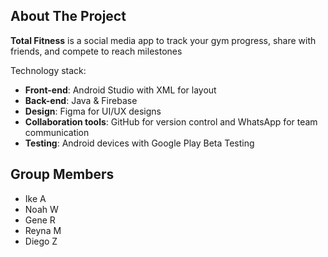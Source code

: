 <!-- ABOUT THE PROJECT -->
## About The Project
**Total Fitness** is a social media app to track your gym progress, share with friends, and compete to reach milestones

Technology stack:
- **Front-end**: Android Studio with XML for layout
- **Back-end**: Java & Firebase
- **Design**: Figma for UI/UX designs
- **Collaboration tools**: GitHub for version control and WhatsApp for team communication
- **Testing**: Android devices with Google Play Beta Testing

<!--
Diego Test Comment
## Getting Started
To start using the Ultimate Fitness App:
1. **Install** the app from Google Play Store or Apple App Store.
2. **Register** for an account to track and share your fitness journey.
3. **Enjoy** connecting with friends and achieving fitness milestones together!
-->

## Group Members
- Ike A
- Noah W
- Gene R
- Reyna M
- Diego Z

